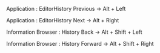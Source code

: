 Application : EditorHistory Previous -> Alt + Left

Application : EditorHistory Next -> Alt + Right

Information Browser : History Back -> Alt + Shift + Left

Information Browser : History Forward -> Alt + Shift + Right
